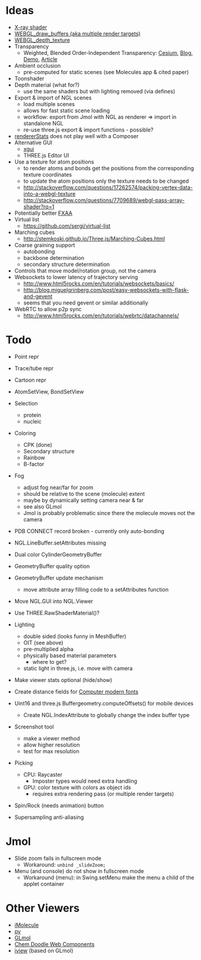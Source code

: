 

Ideas
=====

* [X-ray shader](https://github.com/cryos/avogadro/tree/master/libavogadro/src/extensions/shaders)
* [WEBGL_draw_buffers (aka multiple render targets)](https://hacks.mozilla.org/2014/01/webgl-deferred-shading/)
* [WEBGL_depth_texture](http://blog.tojicode.com/2012/07/using-webgldepthtexture.html)
* Transparency
  * Weighted, Blended Order-Independent Transparency:
    [Cesium](http://cesiumjs.org/2014/03/14/Weighted-Blended-Order-Independent-Transparency/),
    [Blog](http://casual-effects.blogspot.de/2014/03/weighted-blended-order-independent.html),
    [Demo](http://bagnell.github.io/cesium/Apps/Sandcastle/gallery/OIT.html),
    [Article](http://jcgt.org/published/0002/02/09/)
* Ambient occlusion
  * pre-computed for static scenes (see Molecules app & cited paper)
* Toonshader
* Depth material (what for?)
  * use the same shaders but with lighting removed (via defines)
* Export & import of NGL scenes
  * load multiple scenes
  * allows for fast static scene loading
  * workflow: export from Jmol with NGL as renderer => import in standalone NGL
  * re-use three.js export & import functions - possible?
* [rendererStats](https://github.com/jeromeetienne/threex.rendererstats/blob/master/threex.rendererstats.js) does not play well with a Composer
* Alternative GUI
  * [xgui](https://github.com/oosmoxiecode/xgui.js)
  * THREE.js Editor UI
* Use a texture for atom positions
  * to render atoms and bonds get the positions from the corresponding texture coordinates
  * to update the atom positions only the texture needs to be changed
  * http://stackoverflow.com/questions/17262574/packing-vertex-data-into-a-webgl-texture
  * http://stackoverflow.com/questions/7709689/webgl-pass-array-shader?rq=1
* Potentially better [FXAA](https://github.com/AnalyticalGraphicsInc/cesium/blob/master/Source/Shaders/PostProcessFilters/FXAA.glsl)
* Virtual list
  * https://github.com/sergi/virtual-list
* Marching cubes
  * http://stemkoski.github.io/Three.js/Marching-Cubes.html
* Coarse graining support
  * autobonding
  * backbone determination
  * secondary structure determination
* Controls that move model/rotation group, not the camera
* Websockets to lower latency of trajectory serving
  * http://www.html5rocks.com/en/tutorials/websockets/basics/
  * http://blog.miguelgrinberg.com/post/easy-websockets-with-flask-and-gevent
  * seems that you need gevent or similar additionally
* WebRTC to allow p2p sync
  * http://www.html5rocks.com/en/tutorials/webrtc/datachannels/


Todo
====

* Point repr
* Trace/tube repr
* Cartoon repr

* AtomSetView, BondSetView

* Selection
  * protein
  * nucleic

* Coloring
  * CPK (done)
  * Secondary structure
  * Rainbow
  * B-factor

* Fog
  * adjust fog near/far for zoom
  * should be relative to the scene (molecule) extent
  * maybe by dynamically setting camera near & far
  * see also GLmol
  * Jmol is probably problematic since there the molecule moves not the camera

* PDB CONNECT record broken - currently only auto-bonding
* NGL.LineBuffer.setAttributes missing
* Dual color CylinderGeometryBuffer
* GeometryBuffer quality option
* GeometryBuffer update mechanism
  * move attribute array filling code to a setAttributes function

* Move NGL.GUI into NGL.Viewer
* Use THREE.RawShaderMaterial()?
* Lighting
  * double sided (looks funny in MeshBuffer)
  * OIT (see above)
  * pre-multiplied alpha
  * physically based material parameters
    * where to get?
  * static light in three.js, i.e. move with camera
* Make viewer stats optional (hide/show)
* Create distance fields for [Computer modern fonts](http://checkmyworking.com/cm-web-fonts/)
* Uint16 and three.js Buffergeometry.computeOffsets() for mobile devices
    * Create NGL.IndexAttribute to globally change the index buffer type
* Screenshot tool
	* make a viewer method
	* allow higher resolution
	* test for max resolution
* Picking
  * CPU: Raycaster
    * Imposter types would need extra handling
  * GPU: color texture with colors as object ids
    * requires extra rendering pass (or multiple render targets)
* Spin/Rock (needs animation) button
* Supersampling anti-aliasing


Jmol
====

* Slide zoom fails in fullscreen mode
	* Workaround: `unbind _slideZoom;`
* Menu (and console) do not show in fullscreen mode
	* Workaround (menu): in Swing.setMenu make the menu a child of the applet container


Other Viewers
=============

* [iMolecule](https://github.com/patrickfuller/imolecule)
* [pv](https://github.com/biasmv/pv)
* [GLmol](https://github.com/biochem-fan/GLmol)
* [Chem Doodle Web Components](http://web.chemdoodle.com/)
* [iview](https://github.com/HongjianLi/istar) (based on GLmol)

